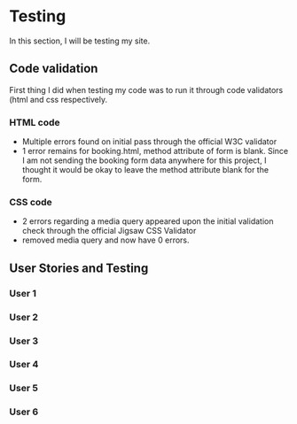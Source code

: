 # Testing 
In this section, I will be testing my site. 

## Code validation
First thing I did when testing my code was to run it through code validators (html and css respectively. 
### HTML code
- Multiple errors found on initial pass through the official W3C validator
- 1 error remains for booking.html, method attribute of form is blank.
Since I am not sending the booking form data anywhere for this project, I thought it would be okay to leave the method attribute blank for the form.
### CSS code
- 2 errors regarding a media query appeared upon the initial validation check through the official Jigsaw CSS Validator
- removed media query and now have 0 errors.

## User Stories and Testing
### User 1
### User 2
### User 3
### User 4
### User 5
### User 6